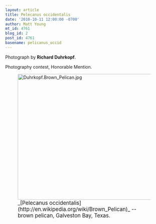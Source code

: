 ```yaml
---
layout: article
title: Pelecanus occidentalis
date: '2010-10-11 12:00:00 -0700'
author: Matt Young
mt_id: 4761
blog_id: 2
post_id: 4761
basename: pelicanus_occid
---
```

Photograph by **Richard Duhrkopf**.

Photography contest, Honorable Mention.

<figure>
<img src="http://pandasthumb.org/archives/2010/10/10/Duhrkopf.Brown_Pelican.jpg" alt="Duhrkopf.Brown_Pelican.jpg" width="600" height="399" />
<figcaption markdown="span">
<big>_[Pelecanus occidentalis](http://en.wikipedia.org/wiki/Brown_Pelican)_ -- brown pelican, Galveston Bay, Texas.</big>

</figcaption>
</figure>
